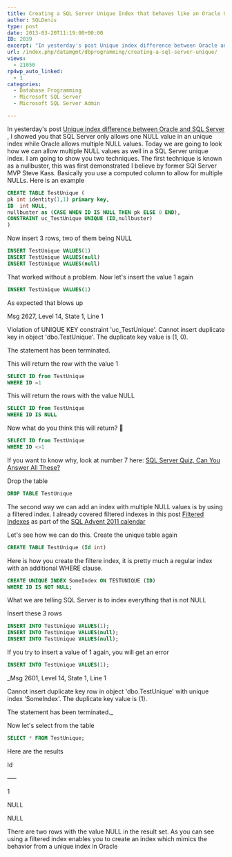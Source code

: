 ```yaml
---
title: Creating a SQL Server Unique Index that behaves like an Oracle Unique Index
author: SQLDenis
type: post
date: 2013-03-20T11:19:00+00:00
ID: 2039
excerpt: "In yesterday's post Unique index difference between Oracle and SQL Server , I showed you that SQL Server only allows one NULL value in an unique index while Oracle allows multiple NULL values. Today we are going to look how we can allow multiple NULL va&hellip;"
url: /index.php/datamgmt/dbprogramming/creating-a-sql-server-unique/
views:
  - 21050
rp4wp_auto_linked:
  - 1
categories:
  - Database Programming
  - Microsoft SQL Server
  - Microsoft SQL Server Admin

---
```

In yesterday's post [Unique index difference between Oracle and SQL Server][1] , I showed you that SQL Server only allows one NULL value in an unique index while Oracle allows multiple NULL values. Today we are going to look how we can allow multiple NULL values as well in a SQL Server unique index. I am going to show you two techniques. The first technique is known as a nullbuster, this was first demonstrated I believe by former SQl Server MVP Steve Kass. Basically you use a computed column to allow for multiple NULLs. Here is an example

```sql
CREATE TABLE TestUnique (
pk int identity(1,1) primary key,
ID  int NULL,
nullbuster as (CASE WHEN ID IS NULL THEN pk ELSE 0 END),
CONSTRAINT uc_TestUnique UNIQUE (ID,nullbuster)
)
```

Now insert 3 rows, two of them being NULL

```sql
INSERT TestUnique VALUES(1)
INSERT TestUnique VALUES(null)
INSERT TestUnique VALUES(null)
```

That worked without a problem. Now let's insert the value 1 again

```sql
INSERT TestUnique VALUES(1)
```

As expected that blows up

Msg 2627, Level 14, State 1, Line 1
  
Violation of UNIQUE KEY constraint 'uc_TestUnique'. Cannot insert duplicate key in object 'dbo.TestUnique'. The duplicate key value is (1, 0).
  
The statement has been terminated.

This will return the row with the value 1

```sql
SELECT ID from TestUnique
WHERE ID =1
```

This will return the rows with the value NULL

```sql
SELECT ID from TestUnique
WHERE ID IS NULL
```

Now what do you think this will return? 🙂

```sql
SELECT ID from TestUnique
WHERE ID <>1
```

If you want to know why, look at number 7 here: [SQL Server Quiz, Can You Answer All These?][2]

Drop the table

```sql
DROP TABLE TestUnique
```
The second way we can add an index with multiple NULL values is by using a filtered index. I already covered filtered indexes in this post [Filtered Indexes][3] as part of the [SQL Advent 2011 calendar][4]

Let's see how we can do this. Create the unique table again

```sql
CREATE TABLE TestUnique (Id int)
```

Here is how you create the filtere index, it is pretty much a regular index with an additional WHERE clause. 

```sql
CREATE UNIQUE INDEX SomeIndex ON TESTUNIQUE (ID)
WHERE ID IS NOT NULL;
```

What we are telling SQL Server is to index everything that is not NULL

Insert these 3 rows

```sql
INSERT INTO TestUnique VALUES(1);
INSERT INTO TestUnique VALUES(null);
INSERT INTO TestUnique VALUES(null);
```

If you try to insert a value of 1 again, you will get an error

```sql
INSERT INTO TestUnique VALUES(1);
```

_Msg 2601, Level 14, State 1, Line 1
  
Cannot insert duplicate key row in object 'dbo.TestUnique' with unique index 'SomeIndex'. The duplicate key value is (1).
  
The statement has been terminated._

Now let's select from the table

```sql
SELECT * FROM TestUnique;
```

Here are the results
  
Id
  
—–
  
1
  
NULL
  
NULL

There are two rows with the value NULL in the result set. As you can see using a filtered index enables you to create an index which mimics the behavior from a unique index in Oracle

 [1]: /index.php/DataMgmt/DBProgramming/unique-index-difference-between-oracle
 [2]: /index.php/DataMgmt/DataDesign/sql-server-quiz-can-you-answer-all-these
 [3]: /index.php/DataMgmt/DBAdmin/MSSQLServerAdmin/sql-advent-2011-day-19
 [4]: /index.php/DataMgmt/DataDesign/sql-advent-2011-recap